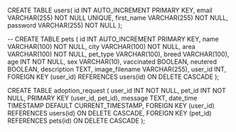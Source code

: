 CREATE TABLE users(  id INT AUTO_INCREMENT PRIMARY KEY,  email VARCHAR(255) NOT NULL UNIQUE,  first_name VARCHAR(255) NOT NULL,  password VARCHAR(255) NOT NULL  );




--
CREATE TABLE pets (
    id INT AUTO_INCREMENT PRIMARY KEY,
    name VARCHAR(100) NOT NULL,
    city VARCHAR(100) NOT NULL,
    area VARCHAR(100) NOT NULL,
    pet_type VARCHAR(100),
    breed VARCHAR(100),
    age INT NOT NULL,
    sex VARCHAR(10),
    vaccinated BOOLEAN,
    neutered BOOLEAN,
    description TEXT,
    image_filename VARCHAR(255),
    user_id INT,
    FOREIGN KEY (user_id) REFERENCES users(id) ON DELETE CASCADE
);



CREATE TABLE adoption_request (
    user_id INT NOT NULL,
    pet_id INT NOT NULL,
    PRIMARY KEY (user_id, pet_id),
    message TEXT,
    date_time TIMESTAMP DEFAULT CURRENT_TIMESTAMP,
    FOREIGN KEY (user_id) REFERENCES users(id) ON DELETE CASCADE,
    FOREIGN KEY (pet_id) REFERENCES pets(id) ON DELETE CASCADE
);
